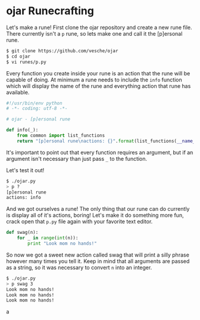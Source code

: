 # ojar Runecrafting

Let's make a rune! First clone the ojar repository and create a new rune file. There currently isn't a `p` rune, so lets make one and call it the [p]ersonal rune.

```bash
$ git clone https://github.com/vesche/ojar
$ cd ojar
$ vi runes/p.py
```

Every function you create inside your rune is an action that the rune will be capable of doing. At minimum a rune needs to include the `info` function which will display the name of the rune and everything action that rune has available.

```python
#!/usr/bin/env python
# -*- coding: utf-8 -*-

# ojar - [p]ersonal rune

def info(_):
    from common import list_functions
    return "[p]ersonal rune\nactions: {}".format(list_functions(__name__))
```

It's important to point out that every function requires an argument, but if an argument isn't necessary than just pass `_` to the function.

Let's test it out!

```bash
$ ./ojar.py
> p ?
[p]ersonal rune
actions: info
```

And we got ourselves a rune! The only thing that our rune can do currently is display all of it's actions, boring! Let's make it do something more fun, crack open that `p.py` file again with your favorite text editor.

```python
def swag(n):
    for _ in range(int(n)):
        print "Look mom no hands!"
```

So now we got a sweet new action called swag that will print a silly phrase however many times you tell it. Keep in mind that all arguments are passed as a string, so it was necessary to convert `n` into an integer.

```bash
$ ./ojar.py
> p swag 3
Look mom no hands!
Look mom no hands!
Look mom no hands!
```







a

